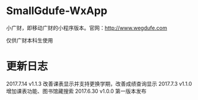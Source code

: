# SmallGdufe-WxApp
小广财，即移动广财的小程序版本。官网：http://www.wegdufe.com

仅供广财本科生使用

# 更新日志
2017.7.14 v1.1.3 改善课表显示并支持更换学期，改善成绩查询显示
2017.7.3  v1.1.0 增加课表功能、图书馆藏搜索
2017.6.30 v1.0.0 第一版本发布
